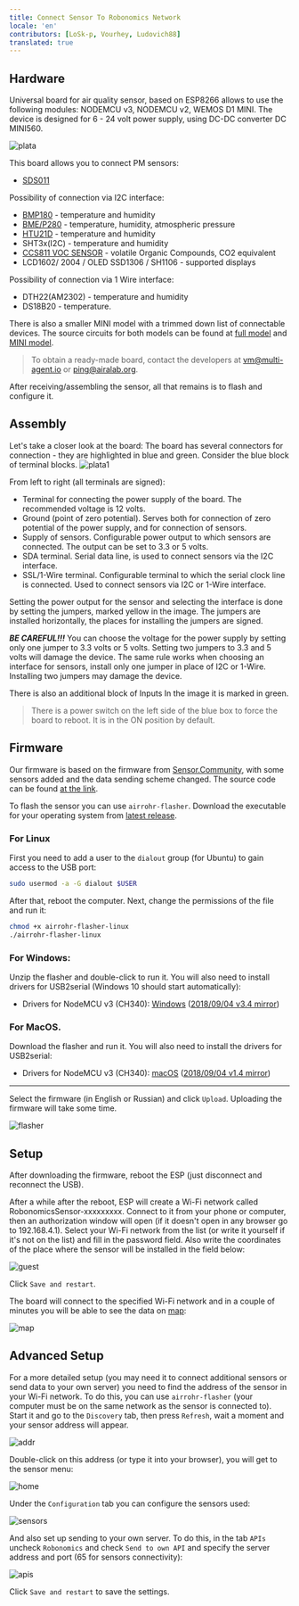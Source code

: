```yaml
---
title: Connect Sensor To Robonomics Network
locale: 'en' 
contributors: [LoSk-p, Vourhey, Ludovich88]
translated: true
---
```


## Hardware

Universal board for air quality sensor, based on ESP8266 allows to use the following modules: NODEMCU v3, NODEMCU v2, WEMOS D1 MINI. The device is designed for 6 - 24 volt power supply, using DC-DC converter DC MINI560.

![plata](../images/sensors-connectivity/plata.png)

This board allows you to connect PM sensors:

- [SDS011](https://cdn-reichelt.de/documents/datenblatt/X200/SDS011-DATASHEET.pdf)

Possibility of connection via I2C interface:

- [BMP180](https://cdn-shop.adafruit.com/datasheets/BST-BMP180-DS000-09.pdf) - temperature and humidity
- [BME/P280](https://www.mouser.com/datasheet/2/783/BST-BME280-DS002-1509607.pdf) - temperature, humidity, atmospheric pressure
- [HTU21D](https://eu.mouser.com/ProductDetail/Measurement-Specialties/HTU21D?qs=tx5doIiTu8oixw1WN5Uy8A%3D%3D) - temperature and humidity
- SHT3x(I2C) - temperature and humidity
- [CCS811 VOC SENSOR](https://www.sciosense.com/wp-content/uploads/documents/Application-Note-Baseline-Save-and-Restore-on-CCS811.pdf) - volatile Organic Compounds, CO2 equivalent
- LCD1602/ 2004 / OLED SSD1306 / SH1106 - supported displays

Possibility of connection via 1 Wire interface:

- DTH22(AM2302) - temperature and humidity
- DS18B20 - temperature.

There is also a smaller MINI model with a trimmed down list of connectable devices. The source circuits for both models can be found at [full model](https://oshwlab.com/ludovich88/aira_sensor_rev0-1) and [MINI model](https://oshwlab.com/ludovich88/aira_sensor_d1_mini).

> To obtain a ready-made board, contact the developers at vm@multi-agent.io or ping@airalab.org.

After receiving/assembling the sensor, all that remains is to flash and configure it.

## Assembly

Let's take a closer look at the board:
The board has several connectors for connection - they are highlighted in blue and green. Consider the blue block of terminal blocks.
![plata1](../images/sensors-connectivity/plata1.png)

From left to right (all terminals are signed):
- Terminal for connecting the power supply of the board. The recommended voltage is 12 volts.
- Ground (point of zero potential). Serves both for connection of zero potential of the power supply, and for connection of sensors.
- Supply of sensors. Configurable power output to which sensors are connected. The output can be set to 3.3 or 5 volts.
- SDA terminal. Serial data line, is used to connect sensors via the I2C interface.
- SSL/1-Wire terminal. Configurable terminal to which the serial clock line  is connected. Used to connect sensors via I2C or 1-Wire interface.

Setting the power output for the sensor and selecting the interface is done by setting the jumpers, marked yellow in the image.
The jumpers are installed horizontally, the places for installing the jumpers are signed.

***BE CAREFUL!!!*** You can choose the voltage for the power supply by setting only one jumper to 3.3 volts or 5 volts. Setting two jumpers to 3.3 and 5 volts will damage the device. The same rule works when choosing an interface for sensors, install only one jumper in place of I2C or 1-Wire. Installing two jumpers may damage the device.

There is also an additional block of Inputs In the image it is marked in green.

> There is a power switch on the left side of the blue box to force the board to reboot. It is in the ON position by default.

## Firmware

Our firmware is based on the firmware from [Sensor.Community](https://github.com/opendata-stuttgart/sensors-software), with some sensors added and the data sending scheme changed. The source code can be found [at the link](https://github.com/LoSk-p/sensors-software/tree/master/airrohr-firmware). 

To flash the sensor you can use `airrohr-flasher`. Download the executable for your operating system from [latest release](https://github.com/airalab/sensors-connectivity/releases).

### For Linux

First you need to add a user to the `dialout` group (for Ubuntu) to gain access to the USB port:

```bash
sudo usermod -a -G dialout $USER
```

After that, reboot the computer. Next, change the permissions of the file and run it:

```bash
chmod +x airrohr-flasher-linux
./airrohr-flasher-linux
```

### For Windows:
Unzip the flasher and double-click to run it. You will also need to install drivers for USB2serial (Windows 10 should start automatically):

* Drivers for NodeMCU v3 (CH340): [Windows](http://www.wch.cn/downloads/file/5.html) ([2018/09/04 v3.4 mirror](https://d.inf.re/luftdaten/CH341SER.ZIP))

### For MacOS.
Download the flasher and run it. You will also need to install the drivers for USB2serial: 
* Drivers for NodeMCU v3 (CH340): [macOS](http://www.wch.cn/downloads/file/178.html) ([2018/09/04 v1.4 mirror](https://d.inf.re/luftdaten/CH341SER_MAC.ZIP))

---

Select the firmware (in English or Russian) and click `Upload`. Uploading the firmware will take some time.

![flasher](../images/sensors-connectivity/7_flasher.jpg)

## Setup

After downloading the firmware, reboot the ESP (just disconnect and reconnect the USB).

After a while after the reboot, ESP will create a Wi-Fi network called RobonomicsSensor-xxxxxxxxx. Connect to it from your phone or computer, then an authorization window will open (if it doesn't open in any browser go to 192.168.4.1). Select your Wi-Fi network from the list (or write it yourself if it's not on the list) and fill in the password field. Also write the coordinates of the place where the sensor will be installed in the field below:

![guest](../images/sensors-connectivity/guest.jpg)

Click `Save and restart`.

The board will connect to the specified Wi-Fi network and in a couple of minutes you will be able to see the data on [map](https://sensors.robonomics.network/#/):

![map](../images/sensors-connectivity/14_map.jpg)

## Advanced Setup

For a more detailed setup (you may need it to connect additional sensors or send data to your own server) you need to find the address of the sensor in your Wi-Fi network. To do this, you can use `airrohr-flasher` (your computer must be on the same network as the sensor is connected to). Start it and go to the `Discovery` tab, then press `Refresh`, wait a moment and your sensor address will appear.

![addr](../images/sensors-connectivity/11_flaser2.jpg)

Double-click on this address (or type it into your browser), you will get to the sensor menu:

![home](../images/sensors-connectivity/home.png)

Under the `Configuration` tab you can configure the sensors used:

![sensors](../images/sensors-connectivity/sensors.png)

And also set up sending to your own server. To do this, in the tab `APIs` uncheck `Robonomics` and check `Send to own API` and specify the server address and port (65 for sensors connectivity):

![apis](../images/sensors-connectivity/apis_en.png)

Click `Save and restart` to save the settings.


